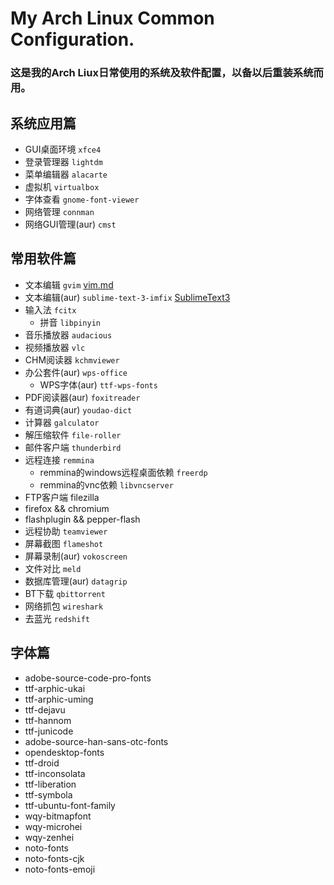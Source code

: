 # My Arch Linux Common Configuration.
### 这是我的Arch Liux日常使用的系统及软件配置，以备以后重装系统而用。
## 系统应用篇
* GUI桌面环境  `xfce4`
* 登录管理器   `lightdm`
* 菜单编辑器   `alacarte`
* 虚拟机       `virtualbox`
* 字体查看    `gnome-font-viewer`
* 网络管理    `connman`
* 网络GUI管理(aur)    `cmst`

## 常用软件篇
* 文本编辑    `gvim`             [vim.md](https://github.com/whour/myArchLinux/blob/master/vim.md)
* 文本编辑(aur)    `sublime-text-3-imfix`     [SublimeText3](https://github.com/whour/myArchLinux/tree/master/SublimeText3)
* 输入法   `fcitx`
  - 拼音    `libpinyin `
* 音乐播放器   `audacious` 
* 视频播放器   `vlc`
* CHM阅读器    `kchmviewer`
* 办公套件(aur)   `wps-office`
  - WPS字体(aur)   `ttf-wps-fonts`
* PDF阅读器(aur)    `foxitreader`
* 有道词典(aur)   `youdao-dict`
* 计算器   `galculator`  
* 解压缩软件   `file-roller`
* 邮件客户端   `thunderbird`
* 远程连接    `remmina`
  - remmina的windows远程桌面依赖   `freerdp`
  - remmina的vnc依赖   `libvncserver`
* FTP客户端  filezilla 
* firefox && chromium
* flashplugin && pepper-flash
* 远程协助    `teamviewer`
* 屏幕截图    `flameshot`
* 屏幕录制(aur)    `vokoscreen`
* 文件对比    `meld`
* 数据库管理(aur)   `datagrip`
* BT下载    `qbittorrent`
* 网络抓包    `wireshark `
* 去蓝光   `redshift`


## 字体篇
* adobe-source-code-pro-fonts
* ttf-arphic-ukai
* ttf-arphic-uming
* ttf-dejavu
* ttf-hannom
* ttf-junicode
* adobe-source-han-sans-otc-fonts
* opendesktop-fonts
* ttf-droid
* ttf-inconsolata
* ttf-liberation
* ttf-symbola
* ttf-ubuntu-font-family
* wqy-bitmapfont
* wqy-microhei
* wqy-zenhei
* noto-fonts
* noto-fonts-cjk
* noto-fonts-emoji
